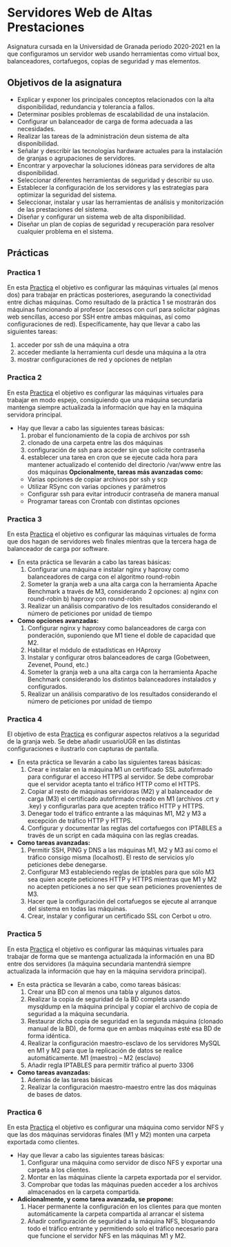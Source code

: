# Servidores Web de Altas Prestaciones
Asignatura cursada en la Universidad de Granada periodo 2020-2021 en la que configuramos un servidor web usando herramientas como virtual box, balanceadores, cortafuegos, copias de seguridad y mas elementos.

## Objetivos de la asignatura
* Explicar y exponer los principales conceptos relacionados con la alta disponibilidad, redundancia y tolerancia a fallos.
* Determinar posibles problemas de escalabilidad de una instalación.
* Configurar un balanceador de carga de forma adecuada a las necesidades.
* Realizar las tareas de la administración deun sistema de alta disponibilidad.
* Señalar y describir las tecnologías hardware actuales para la instalación de granjas o agrupaciones de servidores.
* Encontrar y arpovechar la soluciones idóneas para servidores de alta disponibilidad.
* Seleccionar diferentes herramientas de seguridad y describir su uso.
* Establecer la configuración de los servidores y las estrategias para optimizar la seguridad del sistema.
* Seleccionar, instalar  y usar las herramientas de análisis y monitorización de las prestaciones del sistema.
* Diseñar y configurar un sistema web de alta disponibilidad.
* Diseñar un plan de copias de seguridad y recuperación para resolver cualquier problema en el sistema.

## Prácticas
### Practica 1
En esta  [Practica](https://github.com/IgnacioMorillas/Servidores_Web_de_Altas_Prestaciones_2020-2021/blob/main/MorillasPadialIgnacioP1.pdf) el objetivo es configurar las máquinas virtuales (al menos dos) para trabajar en prácticas posteriores, asegurando la conectividad entre dichas máquinas. Como resultado de la práctica 1 se mostrarán dos máquinas funcionando al profesor (accesos con curl para solicitar páginas web sencillas, acceso por SSH entre ambas máquinas, así como configuraciones de red).
Específicamente, hay que llevar a cabo las siguientes tareas:
1. acceder por ssh de una máquina a otra
2. acceder mediante la herramienta curl desde una máquina a la otra
3. mostrar configuraciones de red y opciones de netplan

### Practica 2
En esta [Practica](https://github.com/IgnacioMorillas/Servidores_Web_de_Altas_Prestaciones_2020-2021/blob/main/MorillasPadialIgnacioP2.pdf) el objetivo es configurar las máquinas virtuales para trabajar en modo
espejo, consiguiendo que una máquina secundaria mantenga siempre actualizada la
información que hay en la máquina servidora principal.

* Hay que llevar a cabo las siguientes tareas básicas:
    1. probar el funcionamiento de la copia de archivos por ssh
    2. clonado de una carpeta entre las dos máquinas
    3. configuración de ssh para acceder sin que solicite contraseña
    4. establecer una tarea en cron que se ejecute cada hora para mantener actualizado el contenido del directorio /var/www entre las dos máquinas
**Opcionalmente, tareas más avanzadas como:**
    * Varias opciones de copiar archivos por ssh y scp
    * Utilizar RSync con varias opciones y parámetros
    * Configurar ssh para evitar introducir contraseña de manera manual
    * Programar tareas con Crontab con distintas opciones


### Practica 3
En esta [Practica](https://github.com/IgnacioMorillas/Servidores_Web_de_Altas_Prestaciones_2020-2021/blob/main/MorillasPadialIgnacioP3.pdf) el objetivo es configurar las máquinas virtuales de forma que dos hagan
de servidores web finales mientras que la tercera haga de balanceador de carga por
software.
* En esta práctica se llevarán a cabo las tareas básicas:
    1. Configurar una máquina e instalar nginx y haproxy como balanceadores de carga con el algoritmo round-robin
    2. Someter la granja web a una alta carga con la herramienta Apache Benchmark a través de M3, considerando 2 opciones:
        a) nginx con round-robin
        b) haproxy con round-robin
    3. Realizar un análisis comparativo de los resultados considerando el número de peticiones por unidad de tiempo
* **Como opciones avanzadas:**
    1. Configurar nginx y haproxy como balanceadores de carga con ponderación, suponiendo que M1 tiene el doble de capacidad que M2.
    2. Habilitar el módulo de estadísticas en HAproxy
    3. Instalar y configurar otros balanceadores de carga (Gobetween, Zevenet, Pound, etc.)
    4. Someter la granja web a una alta carga con la herramienta Apache Benchmark considerando los distintos balanceadores instalados y configurados.
    5. Realizar un análisis comparativo de los resultados considerando el número de peticiones por unidad de tiempo

### Practica 4
El objetivo de esta [Practica](https://github.com/IgnacioMorillas/Servidores_Web_de_Altas_Prestaciones_2020-2021/blob/main/MorillasPadialIgnacioP4.pdf) es configurar aspectos relativos a la seguridad de la granja web. Se debe añadir usuarioUGR en las distintas configuraciones e ilustrarlo con capturas de pantalla.
* En esta práctica se llevarán a cabo las siguientes tareas básicas:
    1. Crear e instalar en la máquina M1 un certificado SSL autofirmado para configurar el acceso HTTPS al servidor. Se debe comprobar que el servidor acepta tanto el tráfico HTTP como el HTTPS.
    2. Copiar al resto de máquinas servidoras (M2) y al balanceador de carga (M3) el certificado autofirmado creado en M1 (archivos .crt y .key) y configurarlas para que acepten tráfico HTTP y HTTPS.
    3. Denegar todo el tráfico entrante a las máquinas M1, M2 y M3 a excepción de tráfico HTTP y HTTPS.
    4. Configurar y documentar las reglas del cortafuegos con IPTABLES a través de un script en cada máquina con las reglas creadas.
* **Como tareas avanzadas:**
    1. Permitir SSH, PING y DNS a las máquinas M1, M2 y M3 así como el tráfico consigo misma (localhost). El resto de servicios y/o peticiones debe denegarse.
    2. Configurar M3 estableciendo reglas de iptables para que sólo M3 sea quien acepte peticiones HTTP y HTTPS mientras que M1 y M2 no acepten peticiones a no ser que sean peticiones provenientes de M3.
    3. Hacer que la configuración del cortafuegos se ejecute al arranque del sistema en todas las máquinas.
    4. Crear, instalar y configurar un certificado SSL con Cerbot u otro.

### Practica 5
En esta [Practica](https://github.com/IgnacioMorillas/Servidores_Web_de_Altas_Prestaciones_2020-2021/blob/main/MorillasPadialIgnacioP5.pdf) el objetivo es configurar las máquinas virtuales para trabajar de forma que se mantenga actualizada la información en una BD entre dos servidores (la máquina secundaria mantendrá siempre actualizada la información que hay en la máquina servidora principal).
* En esta práctica se llevarán a cabo, como tareas básicas:
    1. Crear una BD con al menos una tabla y algunos datos.
    2. Realizar la copia de seguridad de la BD completa usando mysqldump en la máquina principal y copiar el archivo de copia de seguridad a la máquina secundaria.
    3. Restaurar dicha copia de seguridad en la segunda máquina (clonado manual de la BD), de forma que en ambas máquinas esté esa BD de forma idéntica.
    4. Realizar la configuración maestro-esclavo de los servidores MySQL en M1 y M2 para que la replicación de datos se realice automáticamente. M1 (maestro) – M2 (esclavo)
    5. Añadir regla IPTABLES para permitir tráfico al puerto 3306
* **Como tareas avanzadas:**
    1. Además de las tareas básicas
    2. Realizar la configuración maestro-maestro entre las dos máquinas de bases de datos.

### Practica 6
En esta [Practica](https://github.com/IgnacioMorillas/Servidores_Web_de_Altas_Prestaciones_2020-2021/blob/main/MorillasPadialIgnacioP6.pdf) el objetivo es configurar una máquina como servidor NFS y que las dos máquinas servidoras finales (M1 y M2) monten una carpeta exportada como clientes.
* Hay que llevar a cabo las siguientes tareas básicas:
    1. Configurar una máquina como servidor de disco NFS y exportar una carpeta a los clientes.
    2. Montar en las máquinas cliente la carpeta exportada por el servidor.
    3. Comprobar que todas las máquinas pueden acceder a los archivos almacenados en la carpeta compartida.
* **Adicionalmente, y como tarea avanzada, se propone:**
    1. Hacer permanente la configuración en los clientes para que monten automáticamente la carpeta compartida al arrancar el sistema
    2. Añadir configuración de seguridad a la máquina NFS, bloqueando todo el tráfico entrante y permitiendo solo el tráfico necesario para que funcione el servidor NFS en las máquinas M1 y M2.
    
    

